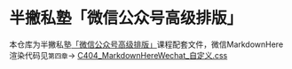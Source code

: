 # 半撇私塾「微信公众号高级排版」

本仓库为半撇私塾[「微信公众号高级排版」](http://learn.bpteach.com/course/24)课程配套文件，微信MarkdownHere渲染代码见`第四章`-> [C404_MarkdownHereWechat_自定义.css](https://github.com/BPteach/Markdown-here-CSS-for-wechat/blob/master/%E7%AC%AC4%E7%AB%A0/C404_MarkdownHereWechat_%E8%87%AA%E5%AE%9A%E4%B9%89.css)
